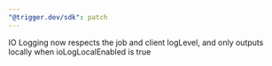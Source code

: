 ```yaml
---
"@trigger.dev/sdk": patch
---
```


IO Logging now respects the job and client logLevel, and only outputs locally when ioLogLocalEnabled is true
